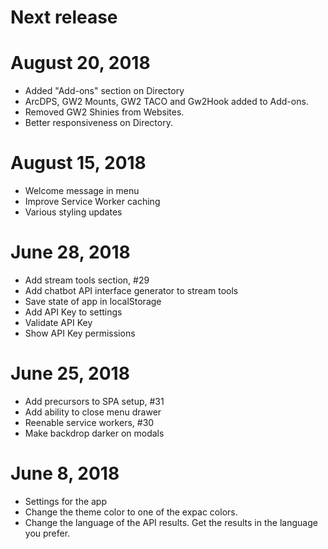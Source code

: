 # Next release

# August 20, 2018

- Added "Add-ons" section on Directory
- ArcDPS, GW2 Mounts, GW2 TACO and Gw2Hook added to Add-ons.
- Removed GW2 Shinies from Websites.
- Better responsiveness on Directory.

# August 15, 2018

- Welcome message in menu
- Improve Service Worker caching
- Various styling updates

# June 28, 2018

- Add stream tools section, #29
- Add chatbot API interface generator to stream tools
- Save state of app in localStorage
- Add API Key to settings
- Validate API Key
- Show API Key permissions

# June 25, 2018

- Add precursors to SPA setup, #31
- Add ability to close menu drawer
- Reenable service workers, #30
- Make backdrop darker on modals

# June 8, 2018

- Settings for the app
- Change the theme color to one of the expac colors.
- Change the language of the API results. Get the results in the language you prefer.